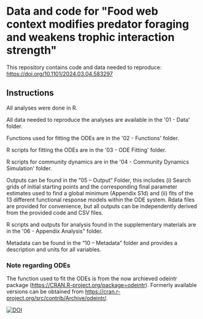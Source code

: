 # Data and code for "Food web context modifies predator foraging and weakens trophic interaction strength"

This repository contains code and data needed to reproduce: https://doi.org/10.1101/2024.03.04.583297

## Instructions
All analyses were done in R. 

All data needed to reproduce the analyses are available in the '01 - Data' folder.

Functions used for fitting the ODEs are in the '02 - Functions' folder.

R scripts for fitting the ODEs are in the '03 - ODE Fitting' folder.

R scripts for community dynamics are in the '04 - Community Dynamics Simulation' folder. 

Outputs can be found in the “05 – Output” Folder, this includes (i) Search grids of initial starting points and the corresponding final parameter estimates used to find a global minimum (Appendix S1d) and (ii) fits of the 13 different functional response models within the ODE system. Rdata files are provided for convenience, but all outputs can be independently derived from the provided code and CSV files.

R scripts and outputs for analysis found in the supplementary materials are in the '06 - Appendix Analysis" folder. 

Metadata can be found in the “10 – Metadata” folder and provides a description and units for all variables.

### Note regarding ODEs  

The function used to fit the ODEs is from the now archieved odeintr package (https://CRAN.R-project.org/package=odeintr). Formerly available versions can be obtained from https://cran.r-project.org/src/contrib/Archive/odeintr/.

<a href="https://doi.org/10.5281/zenodo.12190072"><img src="https://zenodo.org/badge/DOI/10.5281/zenodo.12190072.svg" alt="DOI"></a>
